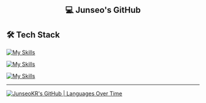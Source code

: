 <h2 align="center">💻 Junseo's GitHub</h1>

## 🛠️ Tech Stack

[![My Skills](https://skillicons.dev/icons?i=python,c,dart,js,html,css,bootstrap)](https://skillicons.dev)

[![My Skills](https://skillicons.dev/icons?i=django,flask,qt,flutter)](https://skillicons.dev)

[![My Skills](https://skillicons.dev/icons?i=aws,nginx,rabbitmq,mysql)](https://skillicons.dev)

- - -

[![JunseoKR's GitHub | Languages Over Time](https://stats.quine.sh/JunseoKR/languages-over-time?theme=dark)](https://quine.sh?utm_source=widgets&utm_campaign=JunseoKR)
